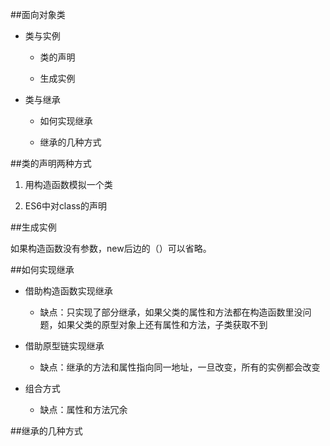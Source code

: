 ##面向对象类

- 类与实例

    - 类的声明
    
    - 生成实例
    
- 类与继承

    - 如何实现继承
    
    - 继承的几种方式
    


##类的声明两种方式

1. 用构造函数模拟一个类

2. ES6中对class的声明




##生成实例

如果构造函数没有参数，new后边的（）可以省略。




##如何实现继承

- 借助构造函数实现继承

    - 缺点：只实现了部分继承，如果父类的属性和方法都在构造函数里没问题，如果父类的原型对象上还有属性和方法，子类获取不到

- 借助原型链实现继承

    - 缺点：继承的方法和属性指向同一地址，一旦改变，所有的实例都会改变

- 组合方式
    - 缺点：属性和方法冗余

##继承的几种方式







